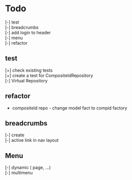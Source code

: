 # Todo

[-] test  
[-] breadcrumbs  
[-] add login to header  
[-] menu  
[-] refactor

## test

[+] check existing tests  
[+] create a test for CompositeIdRepository  
[-] Virtual Repository  

## refactor

- compositeId repo - change model fact to compid factory

## breadcrumbs

[-] create  
[-] active link in nav layout  

## Menu

[-] dynamic ( page, ...)  
[-] multimenu  

